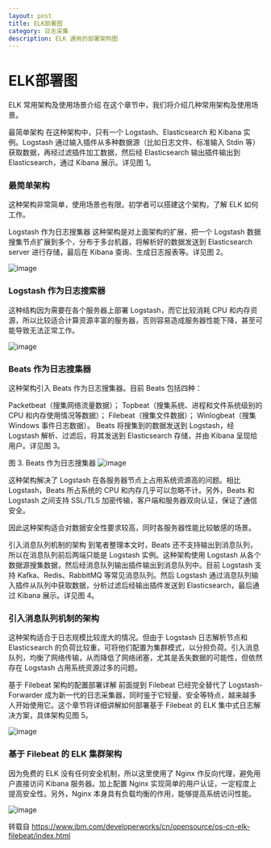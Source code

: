 ```yaml
---
layout: post
title: ELK部署图
category: 日志采集
description: ELK 通用的部署架构图
---
```


# ELK部署图

ELK 常用架构及使用场景介绍
在这个章节中，我们将介绍几种常用架构及使用场景。

最简单架构
在这种架构中，只有一个 Logstash、Elasticsearch 和 Kibana 实例。Logstash 通过输入插件从多种数据源（比如日志文件、标准输入 Stdin 等）获取数据，再经过滤插件加工数据，然后经 Elasticsearch 输出插件输出到 Elasticsearch，通过 Kibana 展示。详见图 1。

### 最简单架构

这种架构非常简单，使用场景也有限。初学者可以搭建这个架构，了解 ELK 如何工作。

Logstash 作为日志搜集器
这种架构是对上面架构的扩展，把一个 Logstash 数据搜集节点扩展到多个，分布于多台机器，将解析好的数据发送到 Elasticsearch server 进行存储，最后在 Kibana 查询、生成日志报表等。详见图 2。

![image](https://tvax3.sinaimg.cn/large/007S2YVMgy1gdzje8vav1j30jm05iweq.jpg)

### Logstash 作为日志搜索器

这种结构因为需要在各个服务器上部署 Logstash，而它比较消耗 CPU 和内存资源，所以比较适合计算资源丰富的服务器，否则容易造成服务器性能下降，甚至可能导致无法正常工作。

![image](https://tva4.sinaimg.cn/large/007S2YVMgy1gdzjdvduhwj30db09bq38.jpg)

### Beats 作为日志搜集器
这种架构引入 Beats 作为日志搜集器。目前 Beats 包括四种：

Packetbeat（搜集网络流量数据）；
Topbeat（搜集系统、进程和文件系统级别的 CPU 和内存使用情况等数据）；
Filebeat（搜集文件数据）；
Winlogbeat（搜集 Windows 事件日志数据）。
Beats 将搜集到的数据发送到 Logstash，经 Logstash 解析、过滤后，将其发送到 Elasticsearch 存储，并由 Kibana 呈现给用户。详见图 3。

图 3. Beats 作为日志搜集器
![image](https://tva4.sinaimg.cn/large/007S2YVMgy1gdzjd84rztj30gl0bx755.jpg)

这种架构解决了 Logstash 在各服务器节点上占用系统资源高的问题。相比 Logstash，Beats 所占系统的 CPU 和内存几乎可以忽略不计。另外，Beats 和 Logstash 之间支持 SSL/TLS 加密传输，客户端和服务器双向认证，保证了通信安全。

因此这种架构适合对数据安全性要求较高，同时各服务器性能比较敏感的场景。

引入消息队列机制的架构
到笔者整理本文时，Beats 还不支持输出到消息队列，所以在消息队列前后两端只能是 Logstash 实例。这种架构使用 Logstash 从各个数据源搜集数据，然后经消息队列输出插件输出到消息队列中。目前 Logstash 支持 Kafka、Redis、RabbitMQ 等常见消息队列。然后 Logstash 通过消息队列输入插件从队列中获取数据，分析过滤后经输出插件发送到 Elasticsearch，最后通过 Kibana 展示。详见图 4。



### 引入消息队列机制的架构

这种架构适合于日志规模比较庞大的情况。但由于 Logstash 日志解析节点和 Elasticsearch 的负荷比较重，可将他们配置为集群模式，以分担负荷。引入消息队列，均衡了网络传输，从而降低了网络闭塞，尤其是丢失数据的可能性，但依然存在 Logstash 占用系统资源过多的问题。

基于 Filebeat 架构的配置部署详解
前面提到 Filebeat 已经完全替代了 Logstash-Forwarder 成为新一代的日志采集器，同时鉴于它轻量、安全等特点，越来越多人开始使用它。这个章节将详细讲解如何部署基于 Filebeat 的 ELK 集中式日志解决方案，具体架构见图 5。

![image](https://tva3.sinaimg.cn/large/007S2YVMgy1gdzjcajurcj30jp0960tf.jpg)

### 基于 Filebeat 的 ELK 集群架构

因为免费的 ELK 没有任何安全机制，所以这里使用了 Nginx 作反向代理，避免用户直接访问 Kibana 服务器。加上配置 Nginx 实现简单的用户认证，一定程度上提高安全性。另外，Nginx 本身具有负载均衡的作用，能够提高系统访问性能。

![image](https://tva1.sinaimg.cn/large/007S2YVMgy1gdzj9s0ovfj30n508wt9l.jpg)

转载自 https://www.ibm.com/developerworks/cn/opensource/os-cn-elk-filebeat/index.html

